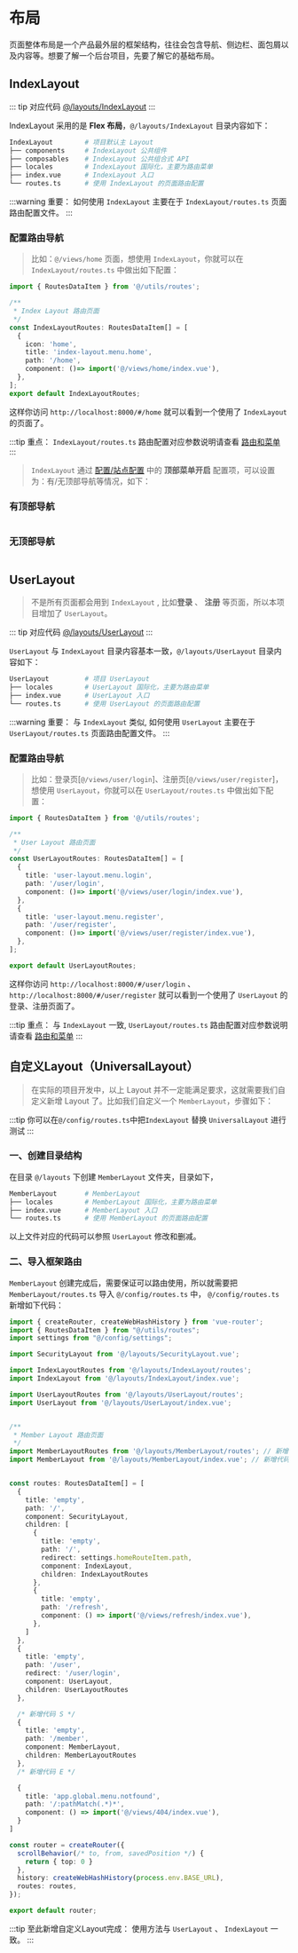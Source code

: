# 布局

页面整体布局是一个产品最外层的框架结构，往往会包含导航、侧边栏、面包屑以及内容等。想要了解一个后台项目，先要了解它的基础布局。

## IndexLayout

::: tip 对应代码
[@/layouts/IndexLayout](https://github.com/lqsong/admin-element-vue/tree/typescript.v2/src/layouts/IndexLayout)
:::

IndexLayout 采用的是 **Flex 布局**，`@/layouts/IndexLayout` 目录内容如下：


```bash
IndexLayout        # 项目默认主 Layout
├── components     # IndexLayout 公共组件
├── composables    # IndexLayout 公共组合式 API
├── locales        # IndexLayout 国际化，主要为路由菜单
├── index.vue      # IndexLayout 入口
└── routes.ts      # 使用 IndexLayout 的页面路由配置
```

:::warning 重要：
如何使用 `IndexLayout` 主要在于 `IndexLayout/routes.ts` 页面路由配置文件。
:::

### 配置路由导航

> 比如：`@/views/home` 页面，想使用 `IndexLayout`，你就可以在 `IndexLayout/routes.ts` 中做出如下配置：


```ts
import { RoutesDataItem } from '@/utils/routes';

/**
 * Index Layout 路由页面
 */
const IndexLayoutRoutes: RoutesDataItem[] = [
  {
    icon: 'home',
    title: 'index-layout.menu.home',
    path: '/home',
    component: ()=> import('@/views/home/index.vue'),
  },
];
export default IndexLayoutRoutes;
```

这样你访问 `http://localhost:8000/#/home` 就可以看到一个使用了 `IndexLayout` 的页面了。

:::tip 重点：
`IndexLayout/routes.ts` 路由配置对应参数说明请查看 [路由和菜单](/guide/basis/router-and-menu.md)
:::

> `IndexLayout` 通过 [配置/站点配置](/guide/basis/config.md#站点配置) 中的 **顶部菜单开启** 配置项，可以设置为：有/无顶部导航等情况，如下：

### 有顶部导航

<img :src="$withBase('/images/indexlayout/home1.png')" alt="">

### 无顶部导航

<img :src="$withBase('/images/indexlayout/home2.png')" alt="">

## UserLayout

> 不是所有页面都会用到 `IndexLayout` , 比如**登录** 、 **注册** 等页面，所以本项目增加了 `UserLayout`。

::: tip 对应代码
[@/layouts/UserLayout](https://github.com/lqsong/admin-element-vue/tree/typescript.v2/src/layouts/UserLayout)
:::

`UserLayout` 与 `IndexLayout` 目录内容基本一致，`@/layouts/UserLayout` 目录内容如下：

```bash
UserLayout         # 项目 UserLayout
├── locales        # UserLayout 国际化，主要为路由菜单
├── index.vue      # UserLayout 入口
└── routes.ts      # 使用 UserLayout 的页面路由配置
```


:::warning 重要：
与 `IndexLayout` 类似, 如何使用 `UserLayout` 主要在于 `UserLayout/routes.ts` 页面路由配置文件。
:::

### 配置路由导航

> 比如：登录页[`@/views/user/login`]、注册页[`@/views/user/register`]，想使用 `UserLayout`，你就可以在 `UserLayout/routes.ts` 中做出如下配置：


```ts
import { RoutesDataItem } from '@/utils/routes';

/**
 * User Layout 路由页面
 */
const UserLayoutRoutes: RoutesDataItem[] = [
  {
    title: 'user-layout.menu.login',
    path: '/user/login',
    component: ()=> import('@/views/user/login/index.vue'),
  },
  {
    title: 'user-layout.menu.register',
    path: '/user/register',
    component: ()=> import('@/views/user/register/index.vue'),
  },
];

export default UserLayoutRoutes;

```

这样你访问 `http://localhost:8000/#/user/login` 、 `http://localhost:8000/#/user/register` 就可以看到一个使用了 `UserLayout` 的登录、注册页面了。

:::tip 重点：
与 `IndexLayout` 一致, `UserLayout/routes.ts` 路由配置对应参数说明请查看 [路由和菜单](/guide/basis/router-and-menu.md)
:::



## 自定义Layout（UniversalLayout）

> 在实际的项目开发中，以上 Layout 并不一定能满足要求，这就需要我们自定义新增 Layout 了。比如我们自定义一个 `MemberLayout`，步骤如下：

:::tip
你可以在`@/config/routes.ts`中把`IndexLayout` 替换 `UniversalLayout` 进行测试
:::


### 一、创建目录结构

在目录 `@/layouts` 下创建 `MemberLayout` 文件夹，目录如下，

```bash
MemberLayout       # MemberLayout
├── locales        # MemberLayout 国际化，主要为路由菜单
├── index.vue      # MemberLayout 入口
└── routes.ts      # 使用 MemberLayout 的页面路由配置
```

以上文件对应的代码可以参照  `UserLayout` 修改和删减。

### 二、导入框架路由

`MemberLayout` 创建完成后，需要保证可以路由使用，所以就需要把 `MemberLayout/routes.ts` 导入 `@/config/routes.ts` 中， `@/config/routes.ts` 新增如下代码：

```ts
import { createRouter, createWebHashHistory } from 'vue-router';
import { RoutesDataItem } from "@/utils/routes";
import settings from "@/config/settings";

import SecurityLayout from '@/layouts/SecurityLayout.vue';

import IndexLayoutRoutes from '@/layouts/IndexLayout/routes';
import IndexLayout from '@/layouts/IndexLayout/index.vue';

import UserLayoutRoutes from '@/layouts/UserLayout/routes';
import UserLayout from '@/layouts/UserLayout/index.vue';


/**
 * Member Layout 路由页面
 */
import MemberLayoutRoutes from '@/layouts/MemberLayout/routes'; // 新增代码
import MemberLayout from '@/layouts/MemberLayout/index.vue'; // 新增代码


const routes: RoutesDataItem[] = [
  {
    title: 'empty',
    path: '/',
    component: SecurityLayout,
    children: [
      {
        title: 'empty',
        path: '/',
        redirect: settings.homeRouteItem.path,
        component: IndexLayout,
        children: IndexLayoutRoutes
      },
      {
        title: 'empty',
        path: '/refresh',
        component: () => import('@/views/refresh/index.vue'),
      },
    ]
  },  
  {
    title: 'empty',
    path: '/user',
    redirect: '/user/login',
    component: UserLayout,
    children: UserLayoutRoutes
  },

  /* 新增代码 S */
  {
    title: 'empty',
    path: '/member',
    component: MemberLayout,
    children: MemberLayoutRoutes
  },
  /* 新增代码 E */

  {
    title: 'app.global.menu.notfound',
    path: '/:pathMatch(.*)*',
    component: () => import('@/views/404/index.vue'),
  }
]

const router = createRouter({
  scrollBehavior(/* to, from, savedPosition */) {
    return { top: 0 }
  },
  history: createWebHashHistory(process.env.BASE_URL),
  routes: routes,
});

export default router;

```

:::tip 至此新增自定义Layout完成：
使用方法与 `UserLayout` 、 `IndexLayout` 一致。
:::

